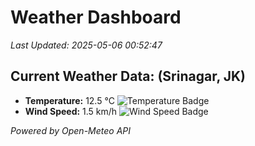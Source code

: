 
# Weather Dashboard

_Last Updated: 2025-05-06 00:52:47_

## Current Weather Data: (Srinagar, JK)
- **Temperature:** 12.5 °C ![Temperature Badge](https://img.shields.io/badge/Temperature-Low%20Temp-blue)
- **Wind Speed:** 1.5 km/h ![Wind Speed Badge](https://img.shields.io/badge/Wind%20Speed-Light%20Wind-blue)

*Powered by Open-Meteo API*

